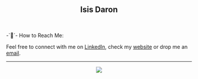 <h2 align="center"> Isis Daron </h2>
<br/>

-`💌´- How to Reach Me:

Feel free to connect with me on [LinkedIn](https://www.linkedin.com/in/isisdaron/), check my [website](https://isisdaron.vercel.app) or drop me an [email](mailto:contato.isisdaron@gmail.com).

---

<div align="center">
  <a href="https://skillicons.dev">
    <img src="https://skillicons.dev/icons?i=vue,angular,next,react,python,java,figma" />
  </a>
</div>
